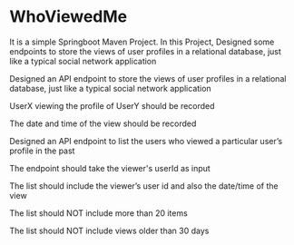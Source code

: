 # WhoViewedMe
It is a simple Springboot Maven Project. In this Project, Designed some endpoints to store the views of user profiles in a relational database, just like a typical social network application

Designed an API endpoint to store the views of user profiles in a relational database, just like a typical social network application

UserX viewing the profile of UserY should be recorded

The date and time of the view should be recorded



Designed an API endpoint to list the users who viewed a particular user’s profile in the past

The endpoint should take the viewer's userId as input 

The list should include the viewer’s user id and also the date/time of the view

The list should NOT include more than 20 items

The list should NOT include views older than 30 days
